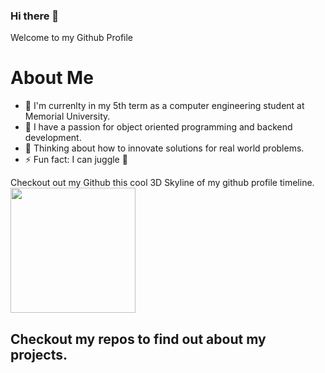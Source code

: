### Hi there 👋


Welcome to my Github Profile 


# About Me
- 🔭 I'm currenlty in my 5th term as a computer engineering student at Memorial University.  
- 🌱 I have a passion for object oriented programming and backend development. 
- 💬 Thinking about how to innovate solutions for real world problems.
- ⚡ Fun fact: I can juggle :juggling_person:


Checkout out my Github this cool 3D Skyline of my github profile timeline. 
<img align="center" src="assets/GithubTimeline.gif" height="200" />


## Checkout my repos to find out about my projects. 

